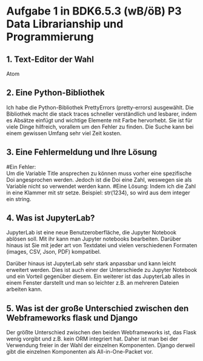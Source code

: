 # Aufgabe 1 in BDK6.5.3 (wB/öB) P3 Data Librarianship und Programmierung

## 1. Text-Editor der Wahl


Atom

## 2. Eine Python-Bibliothek

Ich habe die Python-Bibliothek PrettyErrors (pretty-errors) ausgewählt. Die Bibliothek macht die stack traces schneller verständlich und lesbarer, indem  es Absätze einfügt und wichtige Elemente mit Farbe hervorhebt. Sie ist für viele Dinge hilfreich, vorallem um den Fehler zu finden. Die Suche kann bei einem gewissen Umfang sehr viel Zeit kosten.

## 3. Eine Fehlermeldung und Ihre Lösung

#Ein Fehler:  
Um die Variable Title ansprechen zu können muss vorher eine spezifische Doi angesprochen werden. Jedoch ist die Doi eine Zahl, weswegen sie als Variable nicht so verwendet werden kann.
#Eine Lösung:
Indem ich die Zahl in eine Klammer mit str setze. Beispiel: str(1234), so wird aus dem integer ein string. 


## 4. Was ist JupyterLab?

JupyterLab ist eine neue Benutzeroberfläche, die Jupyter Notebook ablösen soll. Mit ihr kann man Jupyter notebooks bearbeiten. Darüber hinaus ist Sie mit jeder art von Textdatei und vielen verschiedenen Formaten (images, CSV, Json, PDF) kompatibel.

Darüber hinaus ist JupyterLab sehr stark anpassbar und kann leicht erweitert werden. Dies ist auch einer der Unterschiede zu Jupyter Notebook und ein Vorteil gegenüber diesem. Ein weiterer ist das JupyterLab alles in einem Fenster darstellt und man so leichter  z.B. an mehreren Dateien arbeiten kann.


## 5. Was ist der große Unterschied zwischen den Webframeworks flask und Django

Der größte Unterschied zwischen den beiden Webframeworks ist, das Flask wenig vorgibt und z.B. kein ORM integriert hat. Daher ist man bei der Verwendung freier in der Wahl der einzelnen Komponenten. Django derweil gibt die einzelnen Komponenten als All-in-One-Packet vor.

